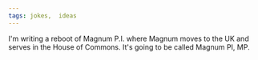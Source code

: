```yaml
---
tags: jokes,  ideas
---
```


I'm writing a reboot of Magnum P.I. where Magnum moves to the UK and serves in the House of Commons. It's going to be called Magnum PI, MP.